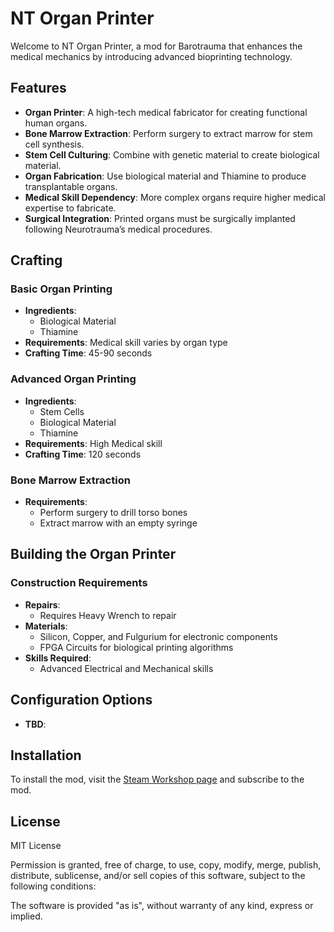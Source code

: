 # NT Organ Printer

Welcome to NT Organ Printer, a mod for Barotrauma that enhances the medical mechanics by introducing advanced bioprinting technology.

## Features

- **Organ Printer**: A high-tech medical fabricator for creating functional human organs.
- **Bone Marrow Extraction**: Perform surgery to extract marrow for stem cell synthesis.
- **Stem Cell Culturing**: Combine with genetic material to create biological material.
- **Organ Fabrication**: Use biological material and Thiamine to produce transplantable organs.
- **Medical Skill Dependency**: More complex organs require higher medical expertise to fabricate.
- **Surgical Integration**: Printed organs must be surgically implanted following Neurotrauma’s medical procedures.

## Crafting

### Basic Organ Printing
- **Ingredients**:
  - Biological Material
  - Thiamine
- **Requirements**: Medical skill varies by organ type
- **Crafting Time**: 45-90 seconds

### Advanced Organ Printing
- **Ingredients**:
  - Stem Cells
  - Biological Material
  - Thiamine
- **Requirements**: High Medical skill
- **Crafting Time**: 120 seconds

### Bone Marrow Extraction
- **Requirements**:
  - Perform surgery to drill torso bones
  - Extract marrow with an empty syringe

## Building the Organ Printer

### Construction Requirements
- **Repairs**:
  - Requires Heavy Wrench to repair
- **Materials**:
  - Silicon, Copper, and Fulgurium for electronic components
  - FPGA Circuits for biological printing algorithms
- **Skills Required**:
  - Advanced Electrical and Mechanical skills

## Configuration Options

- **TBD**:

## Installation
To install the mod, visit the [Steam Workshop page](https://steamcommunity.com/sharedfiles/filedetails/?id=3427699694) and subscribe to the mod.

## License
MIT License

Permission is granted, free of charge, to use, copy, modify, merge, publish, distribute, sublicense, and/or sell copies of this software, subject to the following conditions:

The software is provided "as is", without warranty of any kind, express or implied.
